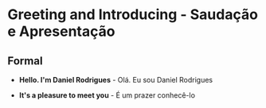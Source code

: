 # Greeting and Introducing - Saudação e Apresentação

## Formal

-   **Hello. I'm Daniel Rodrigues** - Olá. Eu sou Daniel Rodrigues

-   **It's a pleasure to meet you** - É um prazer conhecê-lo
